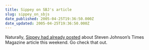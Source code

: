 ```yaml
---
title: Sippey on SBJ's article
slug: sippey_on_sbjs
date_published: 2005-04-25T19:36:50.000Z
date_updated: 2005-04-25T19:36:50.000Z
---
```


Naturally, [Sippey had already posted](http://sippey.typepad.com/filtered/2005/04/sleeper_curve_e.html) about Steven Johnson’s Times Magazine article this weekend. Go check that out.
